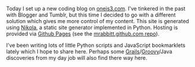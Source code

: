 <!-- 
.. title: oneis3.com
.. slug: oneis3com
.. date: 2013/01/12 23:26:58
.. tags: Github, Nikola
.. link: 
.. description: 
-->

Today I set up a new coding blog on [oneis3.com](http://www.oneis3.com).  I've tinkered in the past with Blogger and Tumblr, but this time I decided to go with a different solution which gives me more control of my content.  This site is generated using [Nikola](http://nikola.ralsina.com.ar), a static site generator implemented in Python.  Hosting is provided via [Github Pages](http://pages.github.com) (see the [mrabbitt.github.com repo](https://github.com/mrabbitt/mrabbitt.github.com)).

I've been writing lots of little Python scripts and JavaScript bookmarklets lately which I hope to share here.  Perhaps some [Grails](http://grails.org)/[Groovy](http://groovy.codehaus.org)/Java discoveries from my day job will also find there way here.
